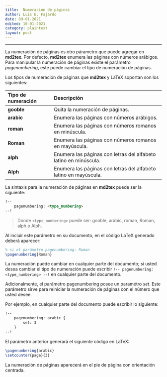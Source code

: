 ```yaml
---
title:  Numeración de páginas
author: Luis E. Fajardo
date: 09-01-2021
edited: 10-01-2021
category: plaintext
layout: post
---
```


***

La numeración de páginas es otro párametro que puede agregar en **md2tex**. Por defecto, 
**md2tex** enumera las páginas con números arábigos. Para manipular la numeración de páginas
existe el parámetro *pagenumbering*, este puede cambiar el tipo de numeración de páginas.

Los tipos de numeración de páginas que **md2tex** y LaTeX soportan son los siguientes:

Tipo de numeración  | Descripción
:-------------------|:---------------------------
__gooble__          | Quita la numeración de páginas.
__arabic__          | Enumera las páginas con números arábigos.
__roman__           | Enumera las páginas con números romanos en minúscula.
__Roman__           | Enumera las páginas con números romanos en mayúscula.
__alph__            | Enumera las páginas con letras del alfabeto latino en minúscula.
__Alph__            | Enumera las páginas con letras del alfabeto latino en mayúscula.

La sintaxis para la numeración de páginas en **md2tex** puede ser la siguiente:

```md
!--
    pagenumbering: <type_numbering>
--!
```
> Donde `<type_numbering>` puede ser: gooble, arabic, roman, Roman, alph o Alph.

Al incluir este parámetro en su documento, en el código LaTeX generado deberá aparecer: 

```latex
% si el parámetro pagenumbering: Roman
\pagenumbering{Roman}
```

La numeración puede cambiar en cualquier parte del documento; si usted desea cambiar
el tipo de numeración puede escribir `!-- pagenumbering: <type_numbering> --!` en 
cualquier parte del documento.

Adicionalmente, el parámetro pagenumbering posee un paramétro _set_. Este parámetro
sirve para reiniciar la numeración de páginas con el número que usted desee.

Por ejemplo, en cualquier parte del documento puede escribir lo siguiente:

```md
!--
    pagenumbering: arabic {
        set: 3
    }
--!
```

El parámetro anterior generará el siguiente código en LaTeX:

```latex
\pagenumbering{arabic}
\setcounter{page}{3}
```

La numeración de páginas aparecerá en el pie de página con orientación centrada.